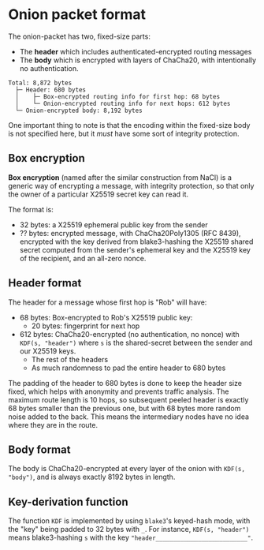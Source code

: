 # Onion packet format

The onion-packet has two, fixed-size parts:

- The **header** which includes authenticated-encrypted routing messages
- The **body** which is encrypted with layers of ChaCha20, with intentionally no authentication.

```
Total: 8,872 bytes
  ├─ Header: 680 bytes
  │    ├─ Box-encrypted routing info for first hop: 68 bytes
  │    └─ Onion-encrypted routing info for next hops: 612 bytes
  └─ Onion-encrypted body: 8,192 bytes
```

One important thing to note is that the encoding within the fixed-size body is not specified here, but it _must_ have some sort of integrity protection.

## Box encryption

**Box encryption** (named after the similar construction from NaCl) is a generic way of encrypting a message, with integrity protection, so that only the owner of a particular X25519 secret key can read it.

The format is:

- 32 bytes: a X25519 ephemeral public key from the sender
- ?? bytes: encrypted message, with ChaCha20Poly1305 (RFC 8439), encrypted with the key derived from blake3-hashing the X25519 shared secret computed from the sender's ephemeral key and the X25519 key of the recipient, and an all-zero nonce.

## Header format

The header for a message whose first hop is "Rob" will have:

- 68 bytes: Box-encrypted to Rob's X25519 public key:
  - 20 bytes: fingerprint for next hop
- 612 bytes: ChaCha20-encrypted (no authentication, no nonce) with `KDF(s, "header")` where `s` is the shared-secret between the sender and our X25519 keys.
  - The rest of the headers
  - As much randomness to pad the entire header to 680 bytes

The padding of the header to 680 bytes is done to keep the header size fixed, which helps with anonymity and prevents traffic analysis. The maximum route length is 10 hops, so subsequent peeled header is exactly 68 bytes smaller than the previous one, but with 68 bytes more random noise added to the back. This means the intermediary nodes have no idea where they are in the route.

## Body format

The body is ChaCha20-encrypted at every layer of the onion with `KDF(s, "body")`, and is always exactly 8192 bytes in length.

## Key-derivation function

The function `KDF` is implemented by using `blake3`'s keyed-hash mode, with the "key" being padded to 32 bytes with `_`. For instance, `KDF(s, "header")` means blake3-hashing `s` with the key `"header__________________________"`.
